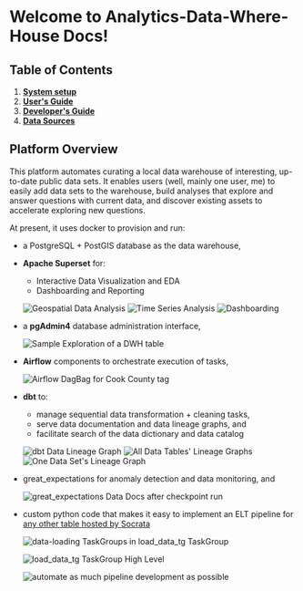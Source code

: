 # Welcome to Analytics-Data-Where-House Docs!

## Table of Contents

1. [**System setup**](setup/getting_started.md)
2. [**User's Guide**](user_guide/index.md)
3. [**Developer's Guide**](dev_guide/index.md)
4. [**Data Sources**](data_sources/socrata.md)

## Platform Overview

This platform automates curating a local data warehouse of interesting, up-to-date public data sets. It enables users (well, mainly one user, me) to easily add data sets to the warehouse, build analyses that explore and answer questions with current data, and discover existing assets to accelerate exploring new questions.

At present, it uses docker to provision and run:

* a PostgreSQL + PostGIS database as the data warehouse,
* **Apache Superset** for:
    * Interactive Data Visualization and EDA
    * Dashboarding and Reporting

    ![Geospatial Data Analysis](/assets/imgs/superset/deckgl_polygon_chart_demo.png)
    ![Time Series Analysis](/assets/imgs/superset/median_sale_price_by_property_class.png)
    ![Dashboarding](/assets/imgs/superset/dashboard_demo.png)

* a **pgAdmin4** database administration interface,

    ![Sample Exploration of a DWH table](/assets/imgs/pgAdmin4/Geospatial_query_and_data_in_pgAdmin4.png)

* **Airflow** components to orchestrate execution of tasks,

    ![Airflow DagBag for Cook County tag](/assets/imgs/Socrata_ELT_DAG/Running_DAGs.png)

* **dbt** to:
    * manage sequential data transformation + cleaning tasks,
    * serve data documentation and data lineage graphs, and
    * facilitate search of the data dictionary and data catalog

    ![dbt Data Lineage Graph](/assets/imgs/systems/dbt_lineage_graph_of_parcel_sales.png)
    ![All Data Tables' Lineage Graphs](/assets/imgs/dbt/lineage_graph_of_all_nodes.png)
    ![One Data Set's Lineage Graph](/assets/imgs/systems/dbt_data_docs_interface_showing_parcel_sales.png)

* great_expectations for anomaly detection and data monitoring, and

    ![great_expectations Data Docs after checkpoint run](/assets/imgs/workflows/expectations/data_docs_after_a_successful_checkpoint_run.png)

* custom python code that makes it easy to implement an ELT pipeline for [any other table hosted by Socrata](http://www.opendatanetwork.com/)

    ![data-loading TaskGroups in load_data_tg TaskGroup](/assets/imgs/Socrata_ELT_DAG/Full_view_data_loaders_in_load_data_tg.PNG)

    ![load_data_tg TaskGroup High Level](/assets/imgs/Socrata_ELT_DAG/load_data_task_group_w_checkpoints.png)

    ![automate as much pipeline development as possible](/assets/imgs/Socrata_ELT_DAG/generate_and_run_dbt_models.png)
